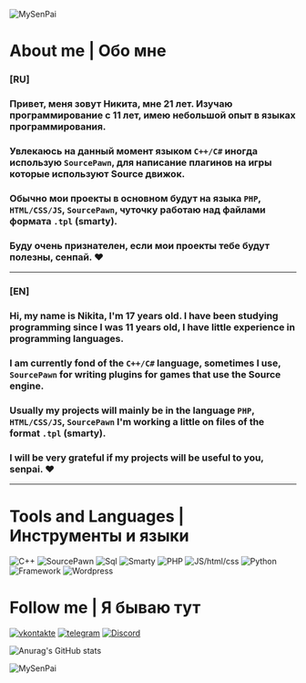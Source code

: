 ![MySenPai](https://pa1.narvii.com/6862/6098ddd3be86e6253a9a2174796bf3fba9c06867r1-500-260_hq.gif)


# __About me | Обо мне__
### __[RU]__
### Привет, меня зовут __Никита__, мне 21 лет. Изучаю программирование с 11 лет, имею небольшой опыт в языках программирования.

### Увлекаюсь на данный момент языком __`C++/C#`__ иногда использую __`SourcePawn`__, для написание плагинов на игры которые используют Source движок.

### Обычно мои проeкты в основном будут на языка __`PHP`__,  __`HTML/CSS/JS`__,  __`SourcePawn`__, чуточку работаю над файлами формата __`.tpl`__ (smarty).

### Буду очень признателен, если мои проекты тебе будут полезны, __сенпай.__ :heart:
***
### __[EN]__
### Hi, my name is __Nikita__, I'm 17 years old. I have been studying programming since I was 11 years old, I have little experience in programming languages.

### I am currently fond of the __`C++/C#`__ language, sometimes I use,  __`SourcePawn`__ for writing plugins for games that use the Source engine.

### Usually my projects will mainly be in the language __`PHP`__,  __`HTML/CSS/JS`__, __`SourcePawn`__ I'm working a little on files of the format __`.tpl`__ (smarty).

### I will be very grateful if my projects will be useful to you, __senpai.__ :heart:
***
# __Tools and Languages | Инструменты и языки__
![C++](https://img.shields.io/badge/-C++-090909?style=for-the-badge&logo=C%2b%2b&logoColor=00B3E0)
![SourcePawn](https://img.shields.io/badge/-SourcePawn-090909?style=for-the-badge&logo=sourcepawn&logoColor=00B3E0)
![Sql](https://img.shields.io/badge/-Sql/Mysql-090909?style=for-the-badge&logo=mysql&logoColor=00B3E0)
![Smarty](https://img.shields.io/badge/-Smarty-090909?style=for-the-badge&logo=tpl&logoColor=00B3E0)
![PHP](https://img.shields.io/badge/-PHP-090909?style=for-the-badge&logo=PHP&logoColor=00B3E0)
![JS/html/css](https://img.shields.io/badge/-HTML/CSS/JS-090909?style=for-the-badge&logo=javascript&logoColor=00B3E0)
![Python](https://img.shields.io/badge/-Python-090909?style=for-the-badge&logo=python&logoColor=FFD73A)
![Framework](https://img.shields.io/badge/-Framework-090909?style=for-the-badge&logo=.net&logoColor=FFD73A)
![Wordpress](https://img.shields.io/badge/-Wordpress-090909?style=for-the-badge&logo=wordpress&logoColor=00B3E0)


# __Follow me | Я бываю тут__
[![vkontakte](https://img.shields.io/badge/-vkontakte-090909?style=for-the-badge&logo=vk&logoColor=00B3E0)](https://vk.com/cyxaruk1337)
[![telegram](https://img.shields.io/badge/-telegram-090909?style=for-the-badge&logo=telegram&logoColor=00B3E0)](https://tlgg.ru/@Prefix20192)
[![Discord](https://img.shields.io/badge/-Discord-090909?style=for-the-badge&logo=discord&logoColor=FEFEFE)](https://discrod.com/Pr[E]fix#7453)


![Anurag's GitHub stats](https://github-readme-stats.vercel.app/api?username=prefixhlmod&show_icons=true&theme=radical)




![MySenPai](https://pa1.narvii.com/8008/5ff3a5128bf7a511810414eecce8018a7b0a52cer1-500-282_hq.gif)
